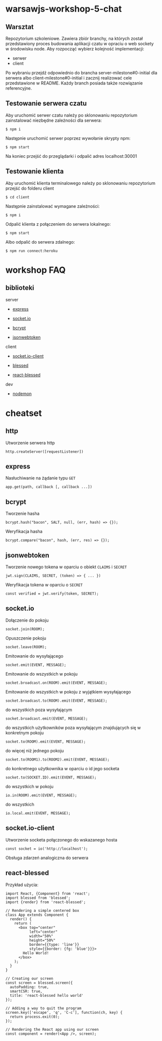 # warsawjs-workshop-5-chat

## Warsztat
Repozytorium szkoleniowe. Zawiera zbiór branchy, na których został przedstawiony proces budowania aplikacji czatu w opraciu o web sockety w środowisku node.
Aby rozpocząć wybierz kolejność implementacji:
- serwer
- client

Po wybraniu przejdź odpowiednio do brancha server-milestone#0-initial dla serwera
albo client-milestone#0-initial
i zacznij realizować cele przedstawione w README. Każdy branch posiada także rozwiązanie referencyjne.

## Testowanie serwera czatu

Aby uruchomić serwer czatu należy po sklonowaniu repozytorium zainstalować niezbędne zależności dla serwera:

    $ npm i

Następnie uruchomić serwer poprzez wywołanie skrypty npm:

    $ npm start

Na koniec przejść do przeglądarki i odpalić adres localhost:30001

## Testowanie klienta

Aby uruchomić klienta terminalowego należy po sklonowaniu repozytorium przejść do folderu client

    $ cd client

Następnie zainstalować wymagane zależności:

    $ npm i

Odpalić klienta z połączeniem do serwera lokalnego:

    $ npm start

Albo odpalić do serwera zdalnego:

    $ npm run connect:heroku
    

# workshop FAQ

## biblioteki

server

- [express](https://github.com/expressjs/express)

- [socket.io](https://github.com/socketio/socket.io)

- [bcrypt](https://github.com/kelektiv/node.bcrypt.js)

- [jsonwebtoken](https://github.com/auth0/node-jsonwebtoken)


client

- [socket.io-client](https://github.com/socketio/socket.io-client)

- [blessed](https://github.com/chjj/blessed)

- [react-blessed](https://github.com/Yomguithereal/react-blessed)


dev

- [nodemon](https://github.com/remy/nodemon)

# cheatset

## http

Utworzenie serwera http

````
http.createServer([requestListener])
````

## express

Nasłuchiwanie na żądanie typu `GET`

````
app.get(path, callback [, callback ...])
````

## bcrypt

Tworzenie hasha

````
bcrypt.hash("bacon", SALT, null, (err, hash) => {});
````

Weryfikacja hasha

````
bcrypt.compare("bacon", hash, (err, res) => {});
````

## jsonwebtoken

Tworzenie nowego tokena w oparciu o obiekt `CLAIMS` i `SECRET`

````
jwt.sign(CLAIMS, SECRET, (token) => { ... })
````

Weryfikacja tokena w oparciu o `SECRET`

````
const verified = jwt.verify(token, SECRET);
````

## socket.io

Dołączenie do pokoju

    socket.join(ROOM);


Opuszczenie pokoju

    socket.leave(ROOM);


Emitowanie do wysyłającego

    socket.emit(EVENT, MESSAGE);


Emitowanie do wszystkich w pokoju

    socket.broadcast.on(ROOM).emit(EVENT, MESSAGE);


Emitowanie do wszystkich w pokoju z wyjątkiem wysyłającego

    socket.broadcast.to(ROOM).emit(EVENT, MESSAGE);


do wszystkich poza wysyłającym

    socket.broadcast.emit(EVENT, MESSAGE);


do wszystkich użytkowników poza wysyłającym znajdujących się w konkretnym pokoju

    socket.to(ROOM).emit(EVENT, MESSAGE);


do więcej niż jednego pokoju

    socket.to(ROOM1).to(ROOM2).emit(EVENT, MESSAGE);


do konkretnego użytkownika w oparciu o id jego socketa

    socket.to(SOCKET.ID).emit(EVENT, MESSAGE);


do wszystkich w pokoju

    io.in(ROOM).emit(EVENT, MESSAGE);

do wszystkich

    io.local.emit(EVENT, MESSAGE);

## socket.io-client

Utworzenie socketa połączonego do wskazanego hosta

````
const socket = io('http://localhost');
````

Obsługa zdarzeń analogiczna do serwera

## react-blessed

Przykład użycia:

````
import React, {Component} from 'react';
import blessed from 'blessed';
import {render} from 'react-blessed';

// Rendering a simple centered box
class App extends Component {
  render() {
    return (
      <box top="center"
           left="center"
           width="50%"
           height="50%"
           border={{type: 'line'}}
           style={{border: {fg: 'blue'}}}>
        Hello World!
      </box>
    );
  }
}

// Creating our screen
const screen = blessed.screen({
  autoPadding: true,
  smartCSR: true,
  title: 'react-blessed hello world'
});

// Adding a way to quit the program
screen.key(['escape', 'q', 'C-c'], function(ch, key) {
  return process.exit(0);
});

// Rendering the React app using our screen
const component = render(<App />, screen);
````